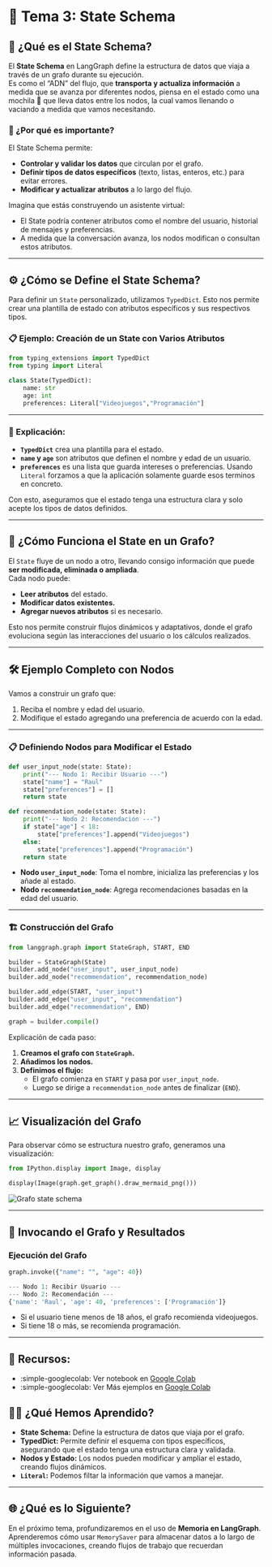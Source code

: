 # 🧩 Tema 3: State Schema

## 🚀 ¿Qué es el State Schema?  

El **State Schema** en LangGraph define la estructura de datos que viaja a través de un grafo durante su ejecución.  
Es como el “ADN” del flujo, que **transporta y actualiza información** a medida que se avanza por diferentes nodos, piensa en el estado como una mochila 🧳 que lleva datos entre los nodos, la cual vamos llenando o vaciando a medida que vamos necesitando.

### 🧠 ¿Por qué es importante?  
El State Schema permite:  
- **Controlar y validar los datos** que circulan por el grafo.  
- **Definir tipos de datos específicos** (texto, listas, enteros, etc.) para evitar errores.  
- **Modificar y actualizar atributos** a lo largo del flujo.  

Imagina que estás construyendo un asistente virtual:  
- El State podría contener atributos como el nombre del usuario, historial de mensajes y preferencias.  
- A medida que la conversación avanza, los nodos modifican o consultan estos atributos.  

---

## ⚙️ ¿Cómo se Define el State Schema?  

Para definir un `State` personalizado, utilizamos `TypedDict`. Esto nos permite crear una plantilla de estado con atributos específicos y sus respectivos tipos.  

### 📋 Ejemplo: Creación de un State con Varios Atributos  
```python
from typing_extensions import TypedDict
from typing import Literal

class State(TypedDict):
    name: str
    age: int
    preferences: Literal["Videojuegos","Programación"]
``` 

---

### 🧩 Explicación:  
- **`TypedDict`** crea una plantilla para el estado.  
- **`name` y `age`** son atributos que definen el nombre y edad de un usuario.  
- **`preferences`** es una lista que guarda intereses o preferencias. Usando `Literal` forzamos a que la aplicación solamente guarde esos terminos en concreto.  

Con esto, aseguramos que el estado tenga una estructura clara y solo acepte los tipos de datos definidos.  

---

## 🔄 ¿Cómo Funciona el State en un Grafo?  

El `State` fluye de un nodo a otro, llevando consigo información que puede **ser modificada, eliminada o ampliada**.  
Cada nodo puede:  
- **Leer atributos** del estado.  
- **Modificar datos existentes.**  
- **Agregar nuevos atributos** si es necesario.  

Esto nos permite construir flujos dinámicos y adaptativos, donde el grafo evoluciona según las interacciones del usuario o los cálculos realizados.  

---

## 🛠️ Ejemplo Completo con Nodos  

Vamos a construir un grafo que:  
1. Reciba el nombre y edad del usuario.  
2. Modifique el estado agregando una preferencia de acuerdo con la edad.  

---

### 📋 Definiendo Nodos para Modificar el Estado  
```python
def user_input_node(state: State):
    print("--- Nodo 1: Recibir Usuario ---")
    state["name"] = "Raul"
    state["preferences"] = []
    return state

def recommendation_node(state: State):
    print("--- Nodo 2: Recomendación ---")
    if state["age"] < 18:
        state["preferences"].append("Videojuegos")
    else:
        state["preferences"].append("Programación")
    return state

```

- **Nodo `user_input_node`**: Toma el nombre, inicializa las preferencias y los añade al estado.  
- **Nodo `recommendation_node`**: Agrega recomendaciones basadas en la edad del usuario.  

---

### 🏗️ Construcción del Grafo  
```python
from langgraph.graph import StateGraph, START, END

builder = StateGraph(State)
builder.add_node("user_input", user_input_node)
builder.add_node("recommendation", recommendation_node)

builder.add_edge(START, "user_input")
builder.add_edge("user_input", "recommendation")
builder.add_edge("recommendation", END)

graph = builder.compile()

```

Explicación de cada paso:  
1. **Creamos el grafo con `StateGraph`.**  
2. **Añadimos los nodos.**  
3. **Definimos el flujo:**  
   - El grafo comienza en `START` y pasa por `user_input_node`.  
   - Luego se dirige a `recommendation_node` antes de finalizar (`END`).  

---

## 📈 Visualización del Grafo
Para observar cómo se estructura nuestro grafo, generamos una visualización:

```python
from IPython.display import Image, display

display(Image(graph.get_graph().draw_mermaid_png()))
```

![Grafo state schema](../assets/img/curso1/tema3/image.png)

---

## 🚀 Invocando el Grafo y Resultados  

### Ejecución del Grafo  
```python
graph.invoke({"name": "", "age": 40})
```

```python title="Resultado"
--- Nodo 1: Recibir Usuario ---
--- Nodo 2: Recomendación ---
{'name': 'Raul', 'age': 40, 'preferences': ['Programación']}
```

- Si el usuario tiene menos de 18 años, el grafo recomienda videojuegos.  
- Si tiene 18 o más, se recomienda programación.  

---

## 🔎 Recursos:

- :simple-googlecolab: Ver notebook en [Google Colab](https://colab.research.google.com/drive/1WI2bUAz8xnCmqVvpKCcn21xXMf3bvxT6?usp=sharing)
- :simple-googlecolab: Ver Más ejemplos en [Google Colab](https://colab.research.google.com/github/langchain-ai/langchain-academy/blob/main/module-2/state-schema.ipynb)

## 🧑‍🏫 ¿Qué Hemos Aprendido?  

- **State Schema:** Define la estructura de datos que viaja por el grafo.  
- **TypedDict:** Permite definir el esquema con tipos específicos, asegurando que el estado tenga una estructura clara y validada.  
- **Nodos y Estado:** Los nodos pueden modificar y ampliar el estado, creando flujos dinámicos.
- **`Literal`:** Podemos filtar la información que vamos a manejar.  

---

## 🌐 ¿Qué es lo Siguiente?  

En el próximo tema, profundizaremos en el uso de **Memoria en LangGraph**.  
Aprenderemos cómo usar `MemorySaver` para almacenar datos a lo largo de múltiples invocaciones, creando flujos de trabajo que recuerdan información pasada.  
